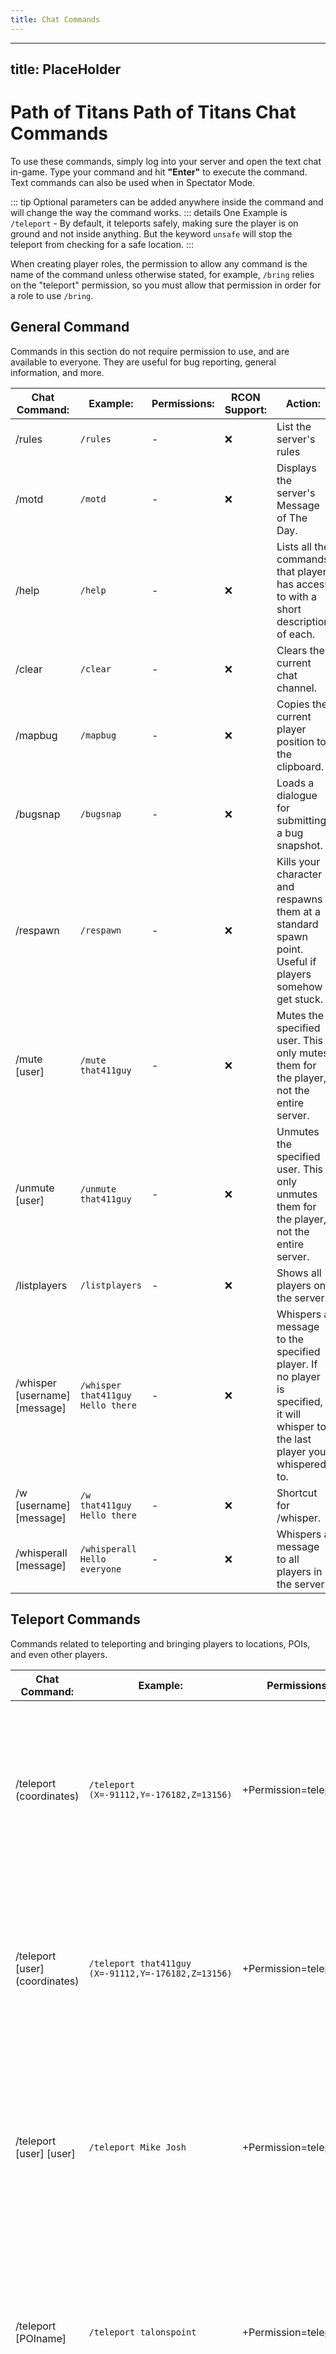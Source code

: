 ```yaml
---
title: Chat Commands
---
```


---

## title: PlaceHolder

# Path of Titans Path of Titans Chat Commands

To use these commands, simply log into your server and open the text chat in-game. Type your command and hit **"Enter"** to execute the command. Text commands can also be used when in Spectator Mode.

::: tip
Optional parameters can be added anywhere inside the command and will change the way the command works.
::: details
One Example is `/teleport` - By default, it teleports safely, making sure the player is on ground and not inside anything. But the keyword `unsafe` will stop the teleport from checking for a safe location.
:::

When creating player roles, the permission to allow any command is the name of the command unless otherwise stated, for example, `/bring` relies on the "teleport" permission, so you must allow that permission in order for a role to use `/bring`.

## General Command

Commands in this section do not require permission to use, and are available to everyone. They are useful for bug reporting, general information, and more.

| Chat Command:                 | Example:                          | Permissions: | RCON Support: | Action:                                                                                                                     |
| ----------------------------- | --------------------------------- | ------------ | ------------- | --------------------------------------------------------------------------------------------------------------------------- |
| /rules                        | `/rules`                          | -            | :x:           | List the server's rules                                                                                                     |
| /motd                         | `/motd`                           | -            | :x:           | Displays the server's Message of The Day.                                                                                   |
| /help                         | `/help`                           | -            | :x:           | Lists all the commands that player has access to with a short description of each.                                          |
| /clear                        | `/clear`                          | -            | :x:           | Clears the current chat channel.                                                                                            |
| /mapbug                       | `/mapbug`                         | -            | :x:           | Copies the current player position to the clipboard.                                                                        |
| /bugsnap                      | `/bugsnap`                        | -            | :x:           | Loads a dialogue for submitting a bug snapshot.                                                                             |
| /respawn                      | `/respawn`                        | -            | :x:           | Kills your character and respawns them at a standard spawn point. Useful if players somehow get stuck.                      |
| /mute [user]                  | `/mute that411guy`                | -            | :x:           | Mutes the specified user. This only mutes them for the player, not the entire server.                                       |
| /unmute [user]                | `/unmute that411guy`              | -            | :x:           | Unmutes the specified user. This only unmutes them for the player, not the entire server.                                   |
| /listplayers                  | `/listplayers`                    | -            | :x:           | Shows all players on the server.                                                                                            |
| /whisper [username] [message] | `/whisper that411guy Hello there` | -            | :x:           | Whispers a message to the specified player. If no player is specified, it will whisper to the last player you whispered to. |
| /w [username] [message]       | `/w that411guy Hello there`       | -            | :x:           | Shortcut for /whisper.                                                                                                      |
| /whisperall [message]         | `/whisperall Hello everyone`      | -            | :x:           | Whispers a message to all players in the server.                                                                            |

## Teleport Commands

Commands related to teleporting and bringing players to locations, POIs, and even other players.

| Chat Command:                  | Example:                                            | Permissions:            | RCON Support:      | Action:                                                                                                                                                                                   |
| ------------------------------ | --------------------------------------------------- | ----------------------- | ------------------ | ----------------------------------------------------------------------------------------------------------------------------------------------------------------------------------------- |
| /teleport (coordinates)        | `/teleport (X=-91112,Y=-176182,Z=13156)`            | +Permission=teleport    | :heavy_check_mark: | Teleports yourself to the specified coordinates. 'unsafe' Optional parameter, use to change from a safe teleport to an unsafe teleport                                                    |
| /teleport [user] (coordinates) | `/teleport that411guy (X=-91112,Y=-176182,Z=13156)` | +Permission=teleport    | :heavy_check_mark: | Teleports the user to the specified coordinates. 'unsafe' Optional parameter, use to change from a safe teleport to an unsafe teleport                                                    |
| /teleport [user] [user]        | `/teleport Mike Josh`                               | +Permission=teleport    | :heavy_check_mark: | Teleports the first user to the second user. 'unsafe' Optional parameter, use to change from a safe teleport to an unsafe teleport                                                        |
| /teleport [POIname]            | `/teleport talonspoint`                             | +Permission=teleport    | :heavy_check_mark: | Teleports yourself to a point within the specified POI. 'unsafe' Optional parameter, use to change from a safe teleport to an unsafe teleport                                             |
| /teleport [user] [POIname]     | `/teleport that411guy talonspoint`                  | +Permission=teleport    | :heavy_check_mark: | Teleports the user to a point within the specified POI. 'unsafe' Optional parameter, use to change from a safe teleport to an unsafe teleport                                             |
| /bring [user]                  | `/bring that411guy`                                 | +Permission=teleport    | :x:                | Brings the user to your location. 'unsafe' Optional parameter, use to change from a safe teleport to an unsafe teleport                                                                   |
| /goto [location]               | `/goto talonspoint`                                 | +Permission=teleport    | :x:                | Teleports you to the target location. The location can be either a username, a POI, or coordinates. 'unsafe' Optional parameter, use to change from a safe teleport to an unsafe teleport |
| /teleportall [POIname]         | `/teleportall talonspoint`                          | +Permission=teleportall | :heavy_check_mark: | Teleports all users on the server to a point within the specified POI.                                                                                                                    |
| /teleportall (coordinates)     | `/teleportall (X=-91112,Y=-176182,Z=13156)`         | +Permission=teleportall | :heavy_check_mark: | Teleports all users on the server to the specified coordinates.                                                                                                                           |
| /bringall                      | `/bringall`                                         | +Permission=teleportall | :x:                | Teleports all players to your location.                                                                                                                                                   |

## Change Stats Commands

Commands related to changing player stats, such as hunger, thirst, stamina, and many more.

| Chat Command:      | Example:        | Permissions:         | RCON Support:      | Action:                                  |
| ------------------ | --------------- | -------------------- | ------------------ | ---------------------------------------- |
| /setmarks [number] | `/setmarks 900` | +Permission=setmarks | :heavy_check_mark: | Sets your marks to the specified number. |
